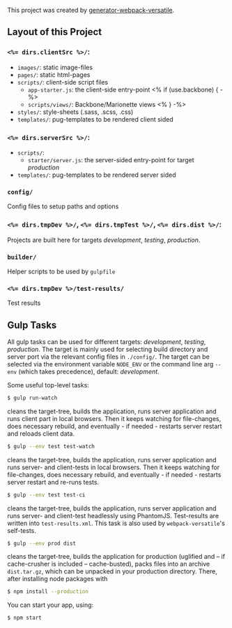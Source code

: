 This project was created by [generator-webpack-versatile](https://www.npmjs.com/package/generator-webpack-versatile).

## Layout of this Project

### `<%= dirs.clientSrc %>/`:
- `images/`: static image-files
- `pages/`: static html-pages
- `scripts/`: client-side script files
  - `app-starter.js`: the client-side entry-point
<% if (use.backbone) { -%>
  - `scripts/views/`: Backbone/Marionette views
<% } -%>
- `styles/`: style-sheets (.sass, .scss, .css)
- `templates/`: pug-templates to be rendered client sided

### `<%= dirs.serverSrc %>/`:
- `scripts/`: 
  - `starter/server.js`: the server-sided entry-point for target *production*
- `templates/`: pug-templates to be rendered server sided

### `config/`

Config files to setup paths and options

### `<%= dirs.tmpDev %>/`, `<%= dirs.tmpTest %>/`, `<%= dirs.dist %>/`:

Projects are built here for targets *development*, *testing*, *production*.

### `builder/`

Helper scripts to be used by `gulpfile`

### `<%= dirs.tmpDev %>/test-results/`

Test results

## Gulp Tasks

All gulp tasks can be used for different targets: *development*, *testing*, *production*.
The target is mainly used for selecting build directory and server port via the relevant
config files in `./config/`. The target can be selected via the environment variable `NODE_ENV`
or the command line arg `--env` (which takes precedence), default: *development*.

Some useful top-level tasks:

```bash
$ gulp run-watch
```
cleans the target-tree, builds the application, runs server application and runs client part
in local browsers. Then it keeps watching for file-changes, does necessary rebuild, and
eventually - if needed - restarts server restart and reloads client data.

```bash
$ gulp --env test test-watch
```
cleans the target-tree, builds the application, runs server application and runs server-
and client-tests in local browsers. Then it keeps watching for file-changes, does necessary rebuild, and
eventually - if needed - restarts server restart and re-runs tests.

```bash
$ gulp --env test test-ci
```
cleans the target-tree, builds the application, runs server application and runs server-
and client-test headlessly using PhantomJS. Test-results are written into `test-results.xml`.
This task is also used by `webpack-versatile`'s self-tests.

```bash
$ gulp --env prod dist
```
cleans the target-tree, builds the application for production (uglified and – if cache-crusher is included – cache-busted), packs files into an archive `dist.tar.gz`,
which can be unpacked in your production directory. There, after installing node packages with

```bash
$ npm install --production
```

You can start your app, using:

```bash
$ npm start
```



